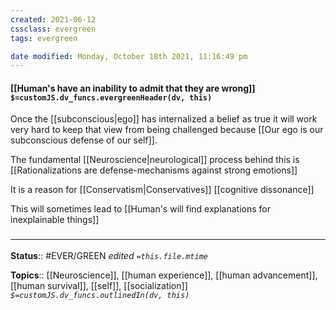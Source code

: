 ```yaml
---
created: 2021-06-12
cssclass: evergreen
tags: evergreen

date modified: Monday, October 18th 2021, 11:16:49 pm
---
```


#### [[Human's have an inability to admit that they are wrong]] `$=customJS.dv_funcs.evergreenHeader(dv, this)`

Once the [[subconscious|ego]] has internalized a belief as true it will work very hard to keep that view from being challenged because [[Our ego is our subconscious defense of our self]].

The fundamental [[Neuroscience|neurological]] process behind this is [[Rationalizations are defense-mechanisms against strong emotions]]

It is a reason for [[Conservatism|Conservatives]] [[cognitive dissonance]]

This will sometimes lead to [[Human's will find explanations for inexplainable things]]

### <hr class="footnote"/>

**Status**:: #EVER/GREEN
*edited `=this.file.mtime`*

**Topics**:: [[Neuroscience]], [[human experience]], [[human advancement]], [[human survival]], [[self]], [[socialization]]
*`$=customJS.dv_funcs.outlinedIn(dv, this)`*
